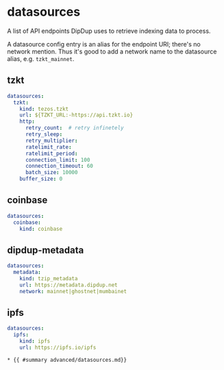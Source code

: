 # datasources

A list of API endpoints DipDup uses to retrieve indexing data to process.

A datasource config entry is an alias for the endpoint URI; there's no network mention. Thus it's good to add a network name to the datasource alias, e.g. `tzkt_mainnet`.

## tzkt

```yaml
datasources:
  tzkt:
    kind: tezos.tzkt
    url: ${TZKT_URL:-https://api.tzkt.io}
    http:
      retry_count:  # retry infinetely
      retry_sleep:
      retry_multiplier:
      ratelimit_rate:
      ratelimit_period:
      connection_limit: 100
      connection_timeout: 60
      batch_size: 10000
    buffer_size: 0
```

## coinbase

```yaml
datasources:
  coinbase:
    kind: coinbase
```

## dipdup-metadata

```yaml
datasources:
  metadata:
    kind: tzip_metadata
    url: https://metadata.dipdup.net
    network: mainnet|ghostnet|mumbainet
```

## ipfs

```yaml
datasources:
  ipfs:
    kind: ipfs
    url: https://ipfs.io/ipfs
```

```admonish info title="See Also"
* {{ #summary advanced/datasources.md}}
```
